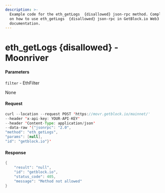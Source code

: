 ```yaml
---
description: >-
  Example code for the eth_getLogs  {disallowed} json-rpc method. Сomplete guide
  on how to use eth_getLogs  {disallowed} json-rpc in GetBlock.io Web3
  documentation.
---
```


# eth\_getLogs {disallowed} - Moonriver

#### Parameters

`filter` - EthFilter

None

#### Request

```java
curl --location --request POST 'https://movr.getblock.io/mainnet/' 
--header 'x-api-key: YOUR-API-KEY' 
--header 'Content-Type: application/json' 
--data-raw '{"jsonrpc": "2.0",
"method": "eth_getLogs",
"params": [null],
"id": "getblock.io"}'
```

#### Response

```java
{
    "result": "null",
    "id": "getblock.io",
    "status_code": 405,
    "message": "Method not allowed"
}
```
